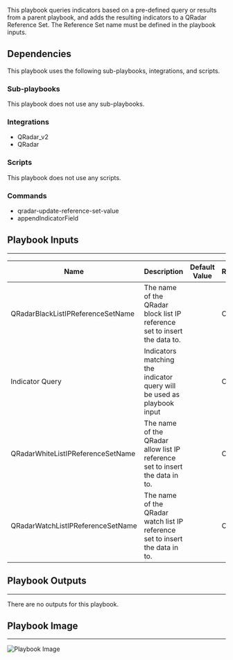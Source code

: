 This playbook queries indicators based on a pre-defined query or results from a parent playbook, and adds the resulting indicators to a QRadar Reference Set. The Reference Set name must be defined in the playbook inputs.

## Dependencies
This playbook uses the following sub-playbooks, integrations, and scripts.

### Sub-playbooks
This playbook does not use any sub-playbooks.

### Integrations
* QRadar_v2
* QRadar

### Scripts
This playbook does not use any scripts.

### Commands
* qradar-update-reference-set-value
* appendIndicatorField

## Playbook Inputs
---

| **Name** | **Description** | **Default Value** | **Required** |
| --- | --- | --- | --- |
| QRadarBlackListIPReferenceSetName | The name of the QRadar block list IP reference set to insert the data to. |  | Optional |
| Indicator Query | Indicators matching the indicator query will be used as playbook input |  | Optional |
| QRadarWhiteListIPReferenceSetName | The name of the QRadar allow list IP reference set to insert the data in to. |  | Optional |
| QRadarWatchListIPReferenceSetName | The name of the QRadar watch list IP reference set to insert the data in to. |  | Optional |

## Playbook Outputs
---
There are no outputs for this playbook.

## Playbook Image
---
![Playbook Image](https://raw.githubusercontent.com/cvescan/cvescan/0ce0007e6dcec27648d6dd4d30a432de945681f1/Packs/QRadar/doc_files/TIM_-_QRadar_Add_IP_Indicators.png)